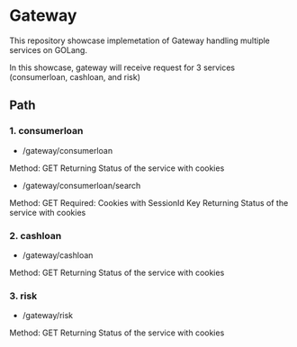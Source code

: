 # Gateway
This repository showcase implemetation of Gateway handling multiple services on GOLang.

In this showcase, gateway will receive request for 3 services (consumerloan, cashloan, and risk)

##  Path
### 1. consumerloan
- /gateway/consumerloan

Method: GET
Returning Status of the service with cookies

- /gateway/consumerloan/search 

Method: GET
Required: Cookies with SessionId Key
Returning Status of the service with cookies

### 2. cashloan
- /gateway/cashloan

Method: GET
Returning Status of the service with cookies

### 3. risk
- /gateway/risk

Method: GET
Returning Status of the service with cookies
